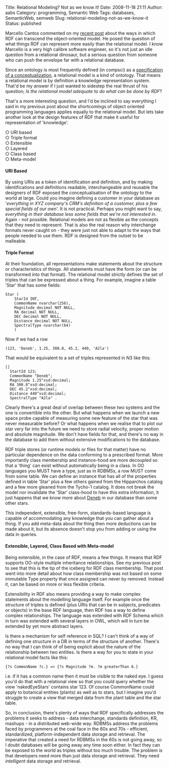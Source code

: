 Title: Relational Modeling? Not as we know it!
Date: 2008-11-18 21:11
Author: aabs
Category: programming, Semantic Web
Tags: databases, SemanticWeb, semweb
Slug: relational-modeling-not-as-we-know-it
Status: published

Marcello Cantos commented on my [recent post](http://aabs.wordpress.com/2008/09/23/object-orientation-not-as-we-know-it/) about the ways in which RDF can transcend the object-oriented model. He posed the question of what things RDF can represent more easily than the relational model. I know Marcello is a very high calibre software engineer, so it's not just an idle question from a relational dinosaur, but a serious question from someone who can push the envelope far with a relational database.

Since an ontology is most frequently defined (in compsci) as a [specification of a conceptualization](http://www-ksl.stanford.edu/kst/what-is-an-ontology.html), a relational model is a kind of ontology. That means a relational model is by definition a knowledge representation system. That'd be my answer if I just wanted to sidestep the real thrust of his question; *Is the relational model adequate to do what can be done by RDF*?

That's a more interesting question, and I'd be inclined to say everything I said in my previous post about the shortcomings of object oriented programming languages applies equally to the relational model. But lets take another look at the design features of RDF that make it useful for representation of 'knowledge'.

○ URI based  
○ Triple format  
○ Extensible  
○ Layered  
○ Class based  
○ Meta-model

#### URI Based

By using URIs as a token of identification and definition, and by making identifications and definitions readable, interchangeable and reusable the designers of RDF exposed the conceptualisation of the ontology to the world at large. Could you imagine defining a customer in your database as '*everything in* *XYZ* *company's* *CRM's* *definition of a customer, plus a few special fields of our own*'. It is not practical. Perhaps you might want to say, *everything in their database less some fields that we're not interested in*. Again - not possible. Relational models are not as flexible as the concepts that they need to represent. That is also the real reason why interchange formats never caught on - they were just not able to adapt to the ways that people needed to use them. RDF is designed from the outset to be malleable.

#### Triple Format

At their foundation, all representations make statements about the structure or characteristics of things. All statements must have the form (or can be transformed into that format). The relational model strictly defines the set of triples that can be expressed about a thing. For example, imagine a table 'Star' that has some fields:

    Star (
        StarId INT,
        CommonName nvarchar(256),
        Magnitude decimal NOT NULL,
        RA decimal NOT NULL,
        DEC decimal NOT NULL,
        Distance decimal NOT NULL,
        SpectralType nvarchar(64)
        )

Now if we had a row

    (123, 'Deneb', 1.25, 300.8, 45.2, 440, 'A2la')

That would be equivalent to a set of triples represented in N3 like this:

    []
      StartId 123;
      CommonName "Deneb";
      Magnitude 1.25^xsd:decimal;
      RA 300.8^xsd:decimal;
      DEC 45.2^xsd:decimal;
      Distance 440^xsd:decimal;
      SpectralType "A2la" .

Clearly there's a great deal of overlap between these two systems and the one is convertible into the other. But what happens when we launch a new space probe capable of measuring some new feature of the star that was never measurable before? Or what happens when we realise that to plot our star very far into the future we need to store radial velocity, proper motion and absolute magnitude. We don't have fields for that, and there's no way in the database to add them without extensive modifications to the database.

RDF triple stores (or runtime models or files for that matter) have no particular dependence on the data conforming to a prescribed format. More importantly class membership and instance-hood are more decoupled so that a 'thing' can exist without automatically being in a class. In OO languages you MUST have a type, just as in RDBMSs, a row MUST come from some table. We can define an instance that has all of the properties defined in table 'Star' plus a few others gained from the Hipparchos catalog and a few more gleaned from the Tycho-1 catalog. It does not break the model nor invalidate the 'Star' class-hood to have this extra information, it just happens that we know more about [Deneb](http://en.wikipedia.org/wiki/Deneb) in our database than some other stars.

This independent, extensible, free-form, standards-based language is capable of accommodating any knowledge that you can gather about a thing. If you add meta-data about the thing then more deductions can be made about it, but its absence doesn't stop you from adding or using the data in queries.

#### Extensible, Layered, Class Based with Meta-model

Being extensible, in the case of RDF, means a few things. It means that RDF supports OO-style multiple inheritance relationships. See my previous post to see that this is the tip of the iceberg for RDF class membership. That post went into more detail about how class membership was not based on some immutable Type property that once assigned can never by removed. Instead it, can be based on more or less flexible criteria.

Extensibility in RDF also means providing a way to make complex statements about the modelling language itself. For example once the structure of triples is defined (plus URIs that can be in subjects, predicates or objects) in the base RDF language, then RDF has a way to define complex relationships. The language was extended with RDF Schema which in turn was extended with several layers in OWL, which will in turn be extended by yet more abstract layers.

Is there a mechanism for self reference in SQL? I can't think of a way of defining one structure in a DB in terms of the structure of another. There's no way that I can think of of being explicit about the nature of the relationship between two entities. Is there a way for you to state in your relational model facts like this:

    {?s CommonName ?c.} => {?s Magnitude ?m. ?m greaterThan 6.}

i.e. if it has a common name then it must be visible to the naked eye. I guess you'd do that with a relational view so that you could query whether the view 'nakedEyeStars' contains star 123. Of course CommonName could apply to botanical entities (plants) as well as to stars, but I imagine you'd struggle to create a view that merged data from the plant table and the star table.

So, in conclusion, there's plenty of ways that RDF specifically addresses the problems it seeks to address - data interchange, standards definition, KR, mashups - in a distributed web-wide way. RDBMSs address the problems faced by programmers at the coal face in the 60s and 70s - efficient, standardized, platform-independent data storage and retrieval. The imperative that created a need for RDBMSs in the 60s is not going away, so I doubt databases will be going away any time soon either. In fact they can be exposed to the world as triples without too much trouble. The problem is that developers need more than just data storage and retrieval. They need *intelligent* data storage and retrieval.
